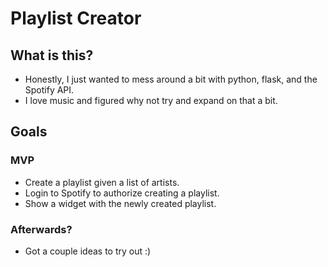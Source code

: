 # Playlist Creator

## What is this?
- Honestly, I just wanted to mess around a bit with python, flask, and the Spotify API.
- I love music and figured why not try and expand on that a bit.

## Goals
### MVP
- Create a playlist given a list of artists.
- Login to Spotify to authorize creating a playlist.
- Show a widget with the newly created playlist.

### Afterwards?
- Got a couple ideas to try out :)

